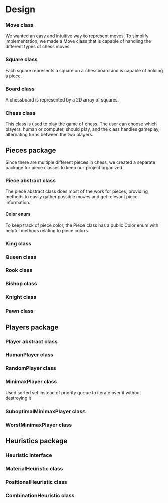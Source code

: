 # Design

### Move class

We wanted an easy and intuitive way to represent moves. To simplify implementation, we made a Move class that is capable of handling the different types of chess moves.

### Square class

Each square represents a square on a chessboard and is capable of holding a piece.

### Board class

A chessboard is represented by a 2D array of squares.

### Chess class

This class is used to play the game of chess. The user can choose which players, human or computer, should play, and the class handles gameplay, alternating turns between the two players.

## Pieces package

Since there are multiple different pieces in chess, we created a separate package for piece classes to keep our project organized.

### Piece abstract class

The piece abstract class does most of the work for pieces, providing methods to easily gather possible moves and get relevant piece information.

#### Color enum

To keep track of piece color, the Piece class has a public Color enum with helpful methods relating to piece colors.

### King class

### Queen class

### Rook class

### Bishop class

### Knight class

### Pawn class

## Players package

### Player abstract class

### HumanPlayer class

### RandomPlayer class

### MinimaxPlayer class

Used sorted set instead of priority queue to iterate over it without destroying it

### SuboptimalMinimaxPlayer class

### WorstMinimaxPlayer class

## Heuristics package

### Heuristic interface

### MaterialHeuristic class

### PositionalHeuristic class

### CombinationHeuristic class
